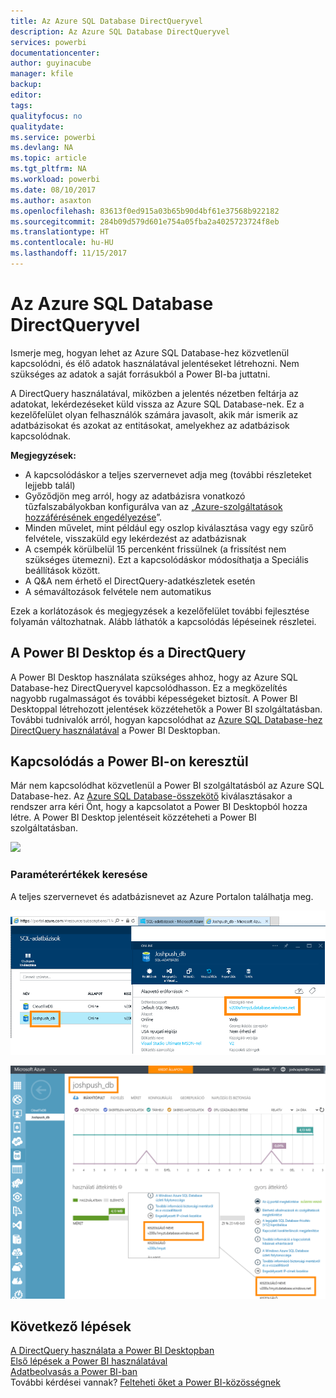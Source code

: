 ```yaml
---
title: Az Azure SQL Database DirectQueryvel
description: Az Azure SQL Database DirectQueryvel
services: powerbi
documentationcenter: 
author: guyinacube
manager: kfile
backup: 
editor: 
tags: 
qualityfocus: no
qualitydate: 
ms.service: powerbi
ms.devlang: NA
ms.topic: article
ms.tgt_pltfrm: NA
ms.workload: powerbi
ms.date: 08/10/2017
ms.author: asaxton
ms.openlocfilehash: 83613f0ed915a03b65b90d4bf61e37568b922182
ms.sourcegitcommit: 284b09d579d601e754a05fba2a4025723724f8eb
ms.translationtype: HT
ms.contentlocale: hu-HU
ms.lasthandoff: 11/15/2017
---
```

# <a name="azure-sql-database-with-directquery"></a>Az Azure SQL Database DirectQueryvel
Ismerje meg, hogyan lehet az Azure SQL Database-hez közvetlenül kapcsolódni, és élő adatok használatával jelentéseket létrehozni. Nem szükséges az adatok a saját forrásukból a Power BI-ba juttatni.

A DirectQuery használatával, miközben a jelentés nézetben feltárja az adatokat, lekérdezéseket küld vissza az Azure SQL Database-nek. Ez a kezelőfelület olyan felhasználók számára javasolt, akik már ismerik az adatbázisokat és azokat az entitásokat, amelyekhez az adatbázisok kapcsolódnak.

**Megjegyzések:**

* A kapcsolódáskor a teljes szervernevet adja meg (további részleteket lejjebb talál)
* Győződjön meg arról, hogy az adatbázisra vonatkozó tűzfalszabályokban konfigurálva van az „[Azure-szolgáltatások hozzáférésének engedélyezése](https://msdn.microsoft.com/library/azure/ee621782.aspx)”.
* Minden művelet, mint például egy oszlop kiválasztása vagy egy szűrő felvétele, visszaküld egy lekérdezést az adatbázisnak
* A csempék körülbelül 15 percenként frissülnek (a frissítést nem szükséges ütemezni). Ezt a kapcsolódáskor módosíthatja a Speciális beállítások között.
* A Q&A nem érhető el DirectQuery-adatkészletek esetén
* A sémaváltozások felvétele nem automatikus

Ezek a korlátozások és megjegyzések a kezelőfelület további fejlesztése folyamán változhatnak. Alább láthatók a kapcsolódás lépéseinek részletei. 

## <a name="power-bi-desktop-and-directquery"></a>A Power BI Desktop és a DirectQuery
A Power BI Desktop használata szükséges ahhoz, hogy az Azure SQL Database-hez DirectQueryvel kapcsolódhasson. Ez a megközelítés nagyobb rugalmasságot és további képességeket biztosít. A Power BI Desktoppal létrehozott jelentések közzétehetők a Power BI szolgáltatásban. További tudnivalók arról, hogyan kapcsolódhat az [Azure SQL Database-hez DirectQuery használatával](desktop-use-directquery.md) a Power BI Desktopban. 

## <a name="connecting-through-power-bi"></a>Kapcsolódás a Power BI-on keresztül
Már nem kapcsolódhat közvetlenül a Power BI szolgáltatásból az Azure SQL Database-hez. Az [Azure SQL Database-összekötő](https://app.powerbi.com/getdata/bigdata/azure-sql-database-with-live-connect) kiválasztásakor a rendszer arra kéri Önt, hogy a kapcsolatot a Power BI Desktopból hozza létre. A Power BI Desktop jelentéseit közzéteheti a Power BI szolgáltatásban. 

![](media/service-azure-sql-database-with-direct-connect/azure-sql-database-in-power-bi.png)

### <a name="finding-parameter-values"></a>Paraméterértékek keresése
A teljes szervernevet és adatbázisnevet az Azure Portalon találhatja meg.

![](media/service-azure-sql-database-with-direct-connect/azureportnew_update.png)

![](media/service-azure-sql-database-with-direct-connect/azureportal_update.png)

## <a name="next-steps"></a>Következő lépések
[A DirectQuery használata a Power BI Desktopban](desktop-use-directquery.md)  
[Első lépések a Power BI használatával](service-get-started.md)  
[Adatbeolvasás a Power BI-ban](service-get-data.md)  
További kérdései vannak? [Felteheti őket a Power BI-közösségnek](http://community.powerbi.com/)

